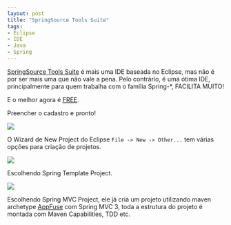 ```yaml
--- 
layout: post
title: "SpringSource Tools Suite"
tags: 
- Eclipse
- IDE
- Java
- Spring
---
```

[SpringSource Tools Suite](http://www.springsource.com/products/springsource-tool-suite-download) é mais uma IDE baseada no Eclipse, mas não é por ser mais uma que não vale a pena. Pelo contrário, é uma ótima IDE, principalmente para quem trabalha com o família Spring-*, FACILITA MUITO!

E o melhor agora é [FREE](http://www.springsource.com/products/springsource-tool-suite-download).

Preencher o cadastro e pronto!

![](/images/posts/Screen-shot-2010-08-27-at-5.38.28-PM.png)

O Wizard de New Project do Eclipse ```File -> New -> Other...``` tem várias opções para criação de projetos.

![](/images/posts/Screen-shot-2010-08-27-at-5.37.36-PM.png)

Escolhendo Spring Template Project.

![](/images/posts/Screen-shot-2010-08-27-at-5.37.29-PM.png)


Escolhendo Spring MVC Project, ele já cria um projeto utilizando maven archetype [AppFuse](http://appfuse.org) com Spring MVC 3,
toda a estrutura do projeto é montada com Maven Capabilities, TDD etc.
